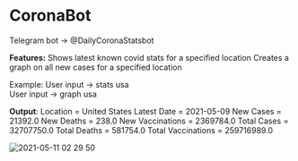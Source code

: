 # CoronaBot
Telegram bot -> @DailyCoronaStatsbot

**Features:**
Shows latest known covid stats for a specified location
Creates a graph on all new cases for a specified location

Example:
  User input -> stats usa  
  User input -> graph usa

**Output**:
  Location = United States
  Latest Date = 2021-05-09
  New Cases = 21392.0
  New Deaths = 238.0
  New Vaccinations = 2369784.0
  Total Cases = 32707750.0
  Total Deaths = 581754.0
  Total Vaccinations = 259716989.0
  
  ![2021-05-11 02 29 50](https://user-images.githubusercontent.com/61427891/117740467-cdf40e80-b200-11eb-868d-f12b6803ac26.jpg)
